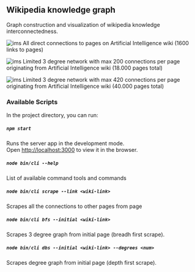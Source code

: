 ## Wikipedia knowledge graph
Graph construction and visualization of wikipedia knowledge interconnectedness.

![ims](https://i.ibb.co/rGtCcyZ/Screenshot-2019-06-29-at-13-05-07.png)
All direct connections to pages on Artificial Intelligence wiki (1600 links to pages)

![ims](https://i.ibb.co/R6m01DL/Screenshot-2019-06-29-at-13-32-11.png)
Limited 3 degree network with max 200 connections per page originating from Artificial Intelligence wiki (18.000 pages total)

![ims](https://i.ibb.co/phqy7bp/Screenshot-2019-06-29-at-14-23-40.png)
Limited 3 degree network with max 420 connections per page originating from Artificial Intelligence wiki (40.000 pages total)

### Available Scripts

In the project directory, you can run:

##### `npm start`

Runs the server app in the development mode.<br>
Open [http://localhost:3000](http://localhost:3000) to view it in the browser.


##### `node bin/cli --help`

List of available command tools and commands<br>


##### `node bin/cli scrape --link <wiki-link>`

Scrapes all the connections to other pages from page <wiki-link><br>


##### `node bin/cli bfs --initial <wiki-link>`

Scrapes 3 degree graph from initial page <wiki-link> (breadh first scrape).<br>


##### `node bin/cli dbs --initial <wiki-link> --degrees <num>`

Scrapes <num> degree graph from initial page <wiki-link> (depth first scrape).<br>